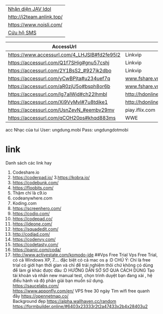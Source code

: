 |   |
|---|
[Nhận diện JAV Idol](http://jav-idol.toidicodedao.com/) |
http://j2team.anlink.top/ |
https://www.noisli.com/ |
[Cứu hộ SMS](https://www.facebook.com/C%E1%BB%A9u-H%E1%BB%99-SMS-384758608549291) |



|AccessUrl|   |
|---------|---|
https://www.accessurl.com/4_LHJSlB#fd2fe95l2 | Linkvip|
https://accessurl.com/Q1f7SHig#gnu57cshj | Linkvip|
https://accessurl.com/2Y1BsS2_#927jk2dbo | Linkvip |
https://accessurl.com/yCwBPjta#u234uef7q | www.fshare.vn |
https://accessurl.com/aR0zjU5o#bsph8or6b | www.fshare.vn |
https://accessurl.com/Ig7aIWjd#ch22lhmbl | http://hdonline.vn/ |
https://accessurl.com/Xi9VyMvl#7u8tdike1 | http://hdonline.vn/ |
https://accessurl.com/UsnZevN_#eembv29mv | piay.iflix.com |
https://accessurl.com/qCOH20ps#khqd883ms | WWE |
acc 
Nhạc của tui
User: ungdung.mobi
Pass: ungdungdotmobi
# link
Danh sách các link hay<br/>
1. Codeshare.io
2. https://coderpad.io/
3.https://kobra.io/
4. https://codebunk.com/
5. https://floobits.com/
6. Thậm chí là c9.io
7. codeanywhere.com
8. Koding.com
9. https://screenhero.com/
10. https://codio.com/
11. https://codepad.co/
12. https://ideone.com/
13. https://squadedit.com/
14. http://codiad.com/
15. https://codenvy.com/
16. https://codetasty.com/
17. https://panic.com/coda/
18. http://www.activestate.com/komodo-ide
##Vps Free Trial
Vps Free Trial, có cả Windows XP, 7.... đặc biệt có cả mac os ạ :D
CHÚ Ý: Chỉ là free trial có giới hạn thời gian và chỉ để trải nghiệm thôi chứ không có dùng để làm gì khác được đâu :D 
HƯỚNG DẪN SƠ SƠ QUA CÁCH DÙNG
Tạo tài khoản và nhấn new manual test, chọn trình duyệt bạn đang xài , hệ điều hành và độ phân giải bạn muốn sử dụng.<br/>
https://saucelabs.com/ <br>
https://www.apponfly.com/en/ VPS free 30 ngày
Tìm wifi free quanh đây https://opennetmap.co/ <br>
Background đẹp https://alpha.wallhaven.cc/random <br>
https://formbuilder.online/#6403x23333r2t2a47433x2b4x28403u2
